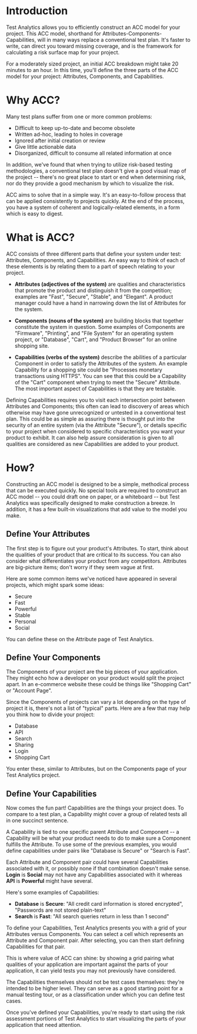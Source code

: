 #  Introduction #

Test Analytics allows you to efficiently construct an ACC model for your project.  This ACC model, shorthand for Attributes-Components-Capabilities, will in many ways replace a conventional test plan.  It's faster to write, can direct you toward missing coverage, and is the framework for calculating a risk surface map for your project.

For a moderately sized project, an initial ACC breakdown might take 20 minutes to an hour.  In this time, you'll define the three parts of the ACC model for your project: Attributes, Components, and Capabilities.

# Why ACC? #

Many test plans suffer from one or more common problems:
  * Difficult to keep up-to-date and become obsolete
  * Written ad-hoc, leading to holes in coverage
  * Ignored after initial creation or review
  * Give little actionable data
  * Disorganized, difficult to consume all related information at once

In addition, we've found that when trying to utilize risk-based testing methodologies, a conventional test plan doesn't give a good visual map of the project -- there's no great place to start or end when determining risk, nor do they provide a good mechanism by which to visualize the risk.

ACC aims to solve that in a simple way.  It's an easy-to-follow process that can be applied consistently to projects quickly.  At the end of the process, you have a system of coherent and logically-related elements, in a form which is easy to digest.

# What is ACC? #

ACC consists of three different parts that define your system under test: Attributes, Components, and Capabilities.  An easy way to think of each of these elements is by relating them to a part of speech relating to your project.

  * **Attributes (adjectives of the system)** are qualities and characteristics that promote the product and distinguish it from the competition; examples are "Fast", "Secure", "Stable", and "Elegant".  A product manager could have a hand in narrowing down the list of Attributes for the system.

  * **Components (nouns of the system)** are building blocks that together constitute the system in question. Some examples of Components are "Firmware", "Printing", and "File System" for an operating system project, or "Database", "Cart", and "Product Browser" for an online shopping site.

  * **Capabilities (verbs of the system)** describe the abilities of a particular Component in order to satisfy the Attributes of the system. An example Capability for a shopping site could be "Processes monetary transactions using HTTPS". You can see that this could be a Capability of the "Cart" component when trying to meet the "Secure" Attribute. The most important aspect of Capabilities is that they are testable.

Defining Capabilities requires you to visit each intersection point between Attributes and Components; this often can lead to discovery of areas which otherwise may have gone unrecognized or untested in a conventional test plan.  This could be as simple as assuring there is thought put into the security of an entire system (via the Attribute "Secure"), or details specific to your project when considered to specific characteristics you want your product to exhibit.  It can also help assure consideration is given to all qualities are considered as new Capabilities are added to your product.

# How? #

Constructing an ACC model is designed to be a simple, methodical process that can be executed quickly.  No special tools are required to construct an ACC model -- you could draft one on paper, or a whiteboard -- but Test Analytics was specifically designed to make construction a breeze.  In addition, it has a few built-in visualizations that add value to the model you make.

## Define Your Attributes ##

The first step is to figure out your product's Attributes.  To start, think about the qualities of your product that are critical to its success.  You can also consider what differentiates your product from any competitors. Attributes are big-picture items; don't worry if they seem vague at first.

Here are some common items we've noticed have appeared in several projects, which might spark some ideas:

  * Secure
  * Fast
  * Powerful
  * Stable
  * Personal
  * Social

You can define these on the Attribute page of Test Analytics.

## Define Your Components ##

The Components of your project are the big pieces of your application.  They might echo how a developer on your product would split the project apart.  In an e-commerce website these could be things like "Shopping Cart" or "Account Page".

Since the Components of projects can vary a lot depending on the type of project it is, there's not a list of "typical" parts.  Here are a few that may help you think how to divide your project:

  * Database
  * API
  * Search
  * Sharing
  * Login
  * Shopping Cart

You enter these, similar to Attributes, but on the Components page of your Test Analytics project.

## Define Your Capabilities ##

Now comes the fun part!  Capabilities are the things your project does.  To compare to a test plan, a Capability might cover a group of related tests all in one succinct sentence.

A Capability is tied to one specific parent Attribute and Component -- a Capability will be what your product needs to do to make sure a Component fulfills the Attribute.  To use some of the previous examples, you would define capabilities under pairs like "Database is Secure" or "Search is Fast".

Each Attribute and Component pair could have several Capabilities associated with it, or possibly none if that combination doesn't make sense.  **Login** is **Social** may not have any Capabilities associated with it whereas **API** is **Powerful** might have several.

Here's some examples of Capabilities:

  * **Database** is **Secure**: "All credit card information is stored encrypted", "Passwords are not stored plain-text"
  * **Search** is **Fast**: "All search queries return in less than 1 second"

To define your Capabilities, Test Analytics presents you with a grid of your Attributes versus Components.  You can select a cell which represents an Attribute and Component pair.  After selecting, you can then start defining Capabilities for that pair.

This is where value of ACC can shine: by showing a grid pairing what qualities of your application are important against the parts of your application, it can yield tests you may not previously have considered.

The Capabilities themselves should not be test cases themselves: they're intended to be higher level.  They can serve as a good starting point for a manual testing tour, or as a classification under which you can define test cases.

Once you've defined your Capabilities, you're ready to start using the risk assessment portions of Test Analytics to start visualizing the parts of your application that need attention.